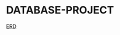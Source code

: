 # DATABASE-PROJECT

<a href = "https://github.com/Syeong0013/DATABASE-PROJECT/blob/c7f2618e551c2b66c56f189b1811643983b7a7ad/%EC%88%99%EB%B0%95%20%EA%B3%B5%EC%9C%A0%20%ED%94%8C%EB%9E%AB%ED%8F%BC%20%EC%84%9C%EB%B9%84%EC%8A%A4%20%ED%85%8C%EC%9D%B4%EB%B8%94%20%EA%B4%80%EA%B3%84%EB%8F%84%20%EC%B5%9C%EC%A2%85.png"> ERD </a>

